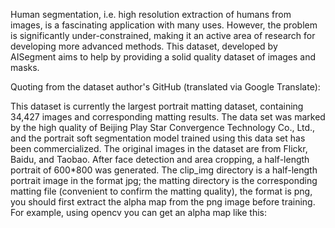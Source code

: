 Human segmentation, i.e. high resolution extraction of humans from images, is a fascinating application with many uses. However, the problem is significantly under-constrained, making it an active area of research for developing more advanced methods. This dataset, developed by AISegment aims to help by providing a solid quality dataset of images and masks.

Quoting from the dataset author's GitHub (translated via Google Translate):

This dataset is currently the largest portrait matting dataset, containing 34,427 images and corresponding matting results.
The data set was marked by the high quality of Beijing Play Star Convergence Technology Co., Ltd., and the portrait soft segmentation model trained using this data set has been commercialized.
The original images in the dataset are from Flickr, Baidu, and Taobao. After face detection and area cropping, a half-length portrait of 600*800 was generated.
The clip_img directory is a half-length portrait image in the format jpg; the matting directory is the corresponding matting file (convenient to confirm the matting quality), the format is png, you should first extract the alpha map from the png image before training. For example, using opencv you can get an alpha map like this:
